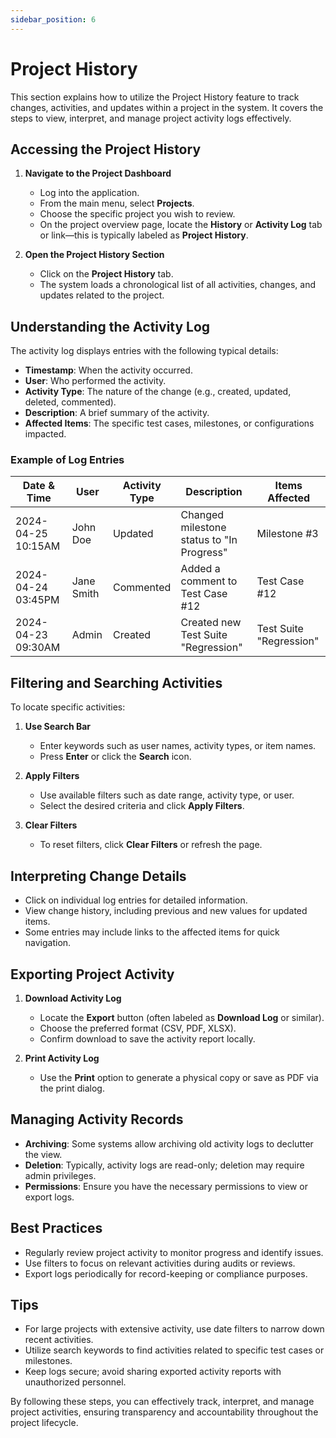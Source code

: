```yaml
---
sidebar_position: 6
---
```


# Project History

This section explains how to utilize the Project History feature to track changes, activities, and updates within a project in the system. It covers the steps to view, interpret, and manage project activity logs effectively.

## Accessing the Project History

1. **Navigate to the Project Dashboard**
   - Log into the application.
   - From the main menu, select **Projects**.
   - Choose the specific project you wish to review.
   - On the project overview page, locate the **History** or **Activity Log** tab or link—this is typically labeled as **Project History**.

2. **Open the Project History Section**
   - Click on the **Project History** tab.
   - The system loads a chronological list of all activities, changes, and updates related to the project.

## Understanding the Activity Log

The activity log displays entries with the following typical details:

- **Timestamp**: When the activity occurred.
- **User**: Who performed the activity.
- **Activity Type**: The nature of the change (e.g., created, updated, deleted, commented).
- **Description**: A brief summary of the activity.
- **Affected Items**: The specific test cases, milestones, or configurations impacted.

### Example of Log Entries

| Date & Time        | User           | Activity Type | Description                                 | Items Affected      |
|--------------------|----------------|---------------|---------------------------------------------|---------------------|
| 2024-04-25 10:15AM | John Doe       | Updated       | Changed milestone status to "In Progress" | Milestone #3       |
| 2024-04-24 03:45PM | Jane Smith     | Commented     | Added a comment to Test Case #12           | Test Case #12     |
| 2024-04-23 09:30AM | Admin          | Created       | Created new Test Suite "Regression"      | Test Suite "Regression" |

## Filtering and Searching Activities

To locate specific activities:

1. **Use Search Bar**
   - Enter keywords such as user names, activity types, or item names.
   - Press **Enter** or click the **Search** icon.

2. **Apply Filters**
   - Use available filters such as date range, activity type, or user.
   - Select the desired criteria and click **Apply Filters**.

3. **Clear Filters**
   - To reset filters, click **Clear Filters** or refresh the page.

## Interpreting Change Details

- Click on individual log entries for detailed information.
- View change history, including previous and new values for updated items.
- Some entries may include links to the affected items for quick navigation.

## Exporting Project Activity

1. **Download Activity Log**
   - Locate the **Export** button (often labeled as **Download Log** or similar).
   - Choose the preferred format (CSV, PDF, XLSX).
   - Confirm download to save the activity report locally.

2. **Print Activity Log**
   - Use the **Print** option to generate a physical copy or save as PDF via the print dialog.

## Managing Activity Records

- **Archiving**: Some systems allow archiving old activity logs to declutter the view.
- **Deletion**: Typically, activity logs are read-only; deletion may require admin privileges.
- **Permissions**: Ensure you have the necessary permissions to view or export logs.

## Best Practices

- Regularly review project activity to monitor progress and identify issues.
- Use filters to focus on relevant activities during audits or reviews.
- Export logs periodically for record-keeping or compliance purposes.

## Tips

- For large projects with extensive activity, use date filters to narrow down recent activities.
- Utilize search keywords to find activities related to specific test cases or milestones.
- Keep logs secure; avoid sharing exported activity reports with unauthorized personnel.

By following these steps, you can effectively track, interpret, and manage project activities, ensuring transparency and accountability throughout the project lifecycle.